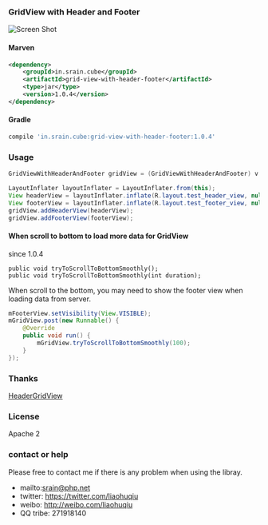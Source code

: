 ### GridView with Header and Footer

![Screen Shot](https://raw.githubusercontent.com/liaohuqiu/android-GridViewWithHeaderAndFooter/master/screen-shot.png)

#### Marven

```xml
<dependency>
    <groupId>in.srain.cube</groupId>
    <artifactId>grid-view-with-header-footer</artifactId>
    <type>jar</type>
    <version>1.0.4</version>
</dependency>
```

#### Gradle

``` groovy
compile 'in.srain.cube:grid-view-with-header-footer:1.0.4'
```

### Usage

```java
GridViewWithHeaderAndFooter gridView = (GridViewWithHeaderAndFooter) v.findViewById(R.id.ly_image_list_grid);

LayoutInflater layoutInflater = LayoutInflater.from(this);
View headerView = layoutInflater.inflate(R.layout.test_header_view, null);
View footerView = layoutInflater.inflate(R.layout.test_footer_view, null);
gridView.addHeaderView(headerView);
gridView.addFooterView(footerView);
```

#### When scroll to bottom to load more data for GridView

since 1.0.4

```
public void tryToScrollToBottomSmoothly();
public void tryToScrollToBottomSmoothly(int duration);
```

When scroll to the bottom, you may need to show the footer view when loading data from server.

```java
mFooterView.setVisibility(View.VISIBLE);
mGridView.post(new Runnable() {
    @Override
    public void run() {
        mGridView.tryToScrollToBottomSmoothly(100);
    }
});
```

### Thanks

[HeaderGridView](https://android.googlesource.com/platform/packages/apps/Gallery2/+/idea133/src/com/android/photos/views/HeaderGridView.java)

### License

Apache 2

### contact or help

Please free to contact me if there is any problem when using the libray.

* mailto:srain@php.net
* twitter: https://twitter.com/liaohuqiu
* weibo: http://weibo.com/liaohuqiu
* QQ tribe: 271918140
